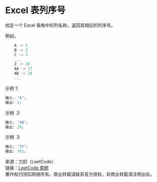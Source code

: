 # Excel 表列序号

给定一个 Excel 表格中的列名称，返回其相应的列序号。

例如，

```js
    A -> 1
    B -> 2
    C -> 3
    ...
    Z -> 26
    AA -> 27
    AB -> 28
    ...
```

示例 1:

```js
输入: "A";
输出: 1;
```

示例  2:

```js
输入: "AB";
输出: 28;
```

示例  3:

```js
输入: "ZY";
输出: 701;
```

来源：力扣（LeetCode）  
链接：[LeetCode 原题](https://leetcode-cn.com/problems/excel-sheet-column-number)  
著作权归领扣网络所有。商业转载请联系官方授权，非商业转载请注明出处。
